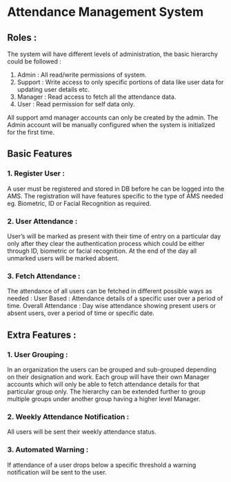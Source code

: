 # Attendance Management System

## Roles :
The system will have different levels of administration, the basic hierarchy could be followed :
1. Admin : All read/write permissions of system.
2. Support : Write access to only specific portions of data like user data for updating user details etc.
3. Manager : Read access to fetch all the attendance data.
4. User : Read permission for self data only.

All support amd manager accounts can only be created by the admin. The Admin account will be manually configured when the system is initialized for the first time.


## Basic Features

### 1. Register User :
A user must be registered and stored in DB before he can be logged into the AMS. The registration will have features specific to the type of AMS needed eg. Biometric, ID or Facial Recognition as required.

### 2. User Attendance :
User’s will be marked as present with their time of entry on a particular day only after they clear the authentication process which could be either through ID, biometric or facial recognition. At the end of the day all unmarked users will be marked absent.

### 3. Fetch Attendance :
The attendance of all users can be fetched in different possible ways as needed :
User Based : Attendance details of a specific user over a period of time.
Overall Attendance : Day wise attendance showing present users or absent users, over a period of time or specific date.
 
## Extra Features :

### 1. User Grouping :
In an organization the users can be grouped and sub-grouped depending on their designation and work. Each group will have their own Manager accounts which will only be able to fetch attendance details for that particular group only. The hierarchy can be extended further to group multiple groups under another group having a higher level Manager.

### 2. Weekly Attendance Notification :
All users will be sent their weekly attendance status.

### 3. Automated Warning :
If attendance of a user drops below a specific threshold a warning notification will be sent to the user.

